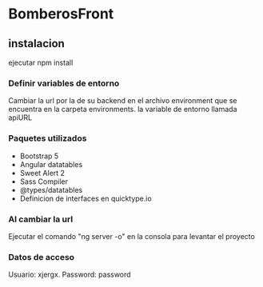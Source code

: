# BomberosFront
## instalacion
ejecutar npm install
### Definir variables de entorno
Cambiar la url por la de su backend en el archivo environment que se encuentra en la carpeta environments. la variable de  entorno llamada apiURL

### Paquetes utilizados
- Bootstrap 5
- Angular datatables
- Sweet Alert 2
- Sass Compiler
- @types/datatables
- Definicion de interfaces en quicktype.io

### Al cambiar la url
Ejecutar el comando "ng server -o" en la consola para levantar el proyecto

### Datos de acceso
Usuario: xjergx. Password: password